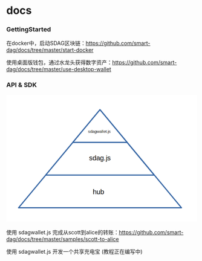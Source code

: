 # docs

### GettingStarted

在docker中，启动SDAG区块链：https://github.com/smart-dag/docs/tree/master/start-docker

使用桌面版钱包，通过水龙头获得数字资产：https://github.com/smart-dag/docs/tree/master/use-desktop-wallet

### API & SDK

![](sdag.png)

使用 sdagwallet.js 完成从scott到alice的转账：https://github.com/smart-dag/docs/tree/master/samples/scott-to-alice

使用 sdagwallet.js 开发一个共享充电宝 (教程正在编写中)
